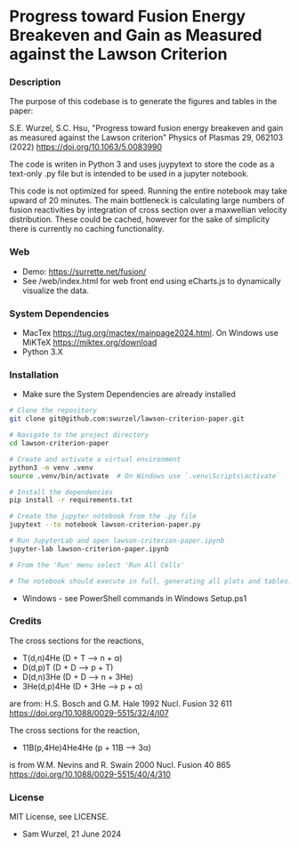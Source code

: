 # Progress toward Fusion Energy Breakeven and Gain as Measured against the Lawson Criterion

### Description
The purpose of this codebase is to generate the figures and tables in the paper:

S.E. Wurzel, S.C. Hsu, "Progress toward fusion energy breakeven and gain as
measured against the Lawson criterion" Physics of Plasmas 29, 062103 (2022)
https://doi.org/10.1063/5.0083990

The code is writen in Python 3 and uses juypytext to store the code as
a text-only .py file but is intended to be used in a jupyter notebook.

This code is not optimized for speed. Running the entire notebook may take
upward of 20 minutes. The main bottleneck is calculating large numbers of
fusion reactivities by integration of cross section over a maxwellian velocity
distribution. These could be cached, however for the sake of simplicity
there is currently no caching functionality.

### Web
- Demo: https://surrette.net/fusion/
- See /web/index.html for web front end using eCharts.js to dynamically visualize the data.


### System Dependencies
- MacTex https://tug.org/mactex/mainpage2024.html. On Windows use MiKTeX https://miktex.org/download
- Python 3.X

### Installation
- Make sure the System Dependencies are already installed
```bash
# Clone the repository
git clone git@github.com:swurzel/lawson-criterion-paper.git

# Navigate to the project directory
cd lawson-criterion-paper

# Create and activate a virtual environment
python3 -m venv .venv
source .venv/bin/activate  # On Windows use `.venv\Scripts\activate`

# Install the dependencies
pip install -r requirements.txt

# Create the jupyter notebook from the .py file
jupytext --to notebook lawson-criterion-paper.py

# Run JupyterLab and open lawson-criterion-paper.ipynb
jupyter-lab lawson-criterion-paper.ipynb

# From the 'Run' menu select 'Run All Cells'

# The notebook should execute in full, generating all plots and tables.

```
- Windows - see PowerShell commands in Windows Setup.ps1

### Credits
The cross sections for the reactions,

- T(d,n)4He (D + T --> n + α)
- D(d,p)T (D + D --> p + T)
- D(d,n)3He (D + D --> n + 3He)
- 3He(d,p)4He (D + 3He --> p + α)

are from:
H.S. Bosch and G.M. Hale 1992 Nucl. Fusion 32 611
https://doi.org/10.1088/0029-5515/32/4/I07

The cross sections for the reaction,

- 11B(p,4He)4He4He (p + 11B --> 3α)

is from
W.M. Nevins and R. Swain 2000 Nucl. Fusion 40 865
https://doi.org/10.1088/0029-5515/40/4/310

### License
MIT License, see LICENSE.

- Sam Wurzel, 21 June 2024
